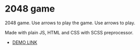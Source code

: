 # 2048 game

2048 game. Use arrows to play the game. Use arrows to play.

Made with plain JS, HTML and CSS with SCSS preprocessor.

  - [DEMO LINK](https://io-med.github.io/game_2048/)

